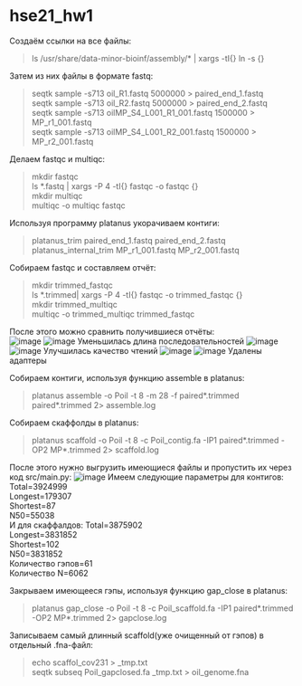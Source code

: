 # hse21_hw1
Создаём ссылки на все файлы:
>ls /usr/share/data-minor-bioinf/assembly/* | xargs -tI{} ln -s {}

Затем из них файлы в формате fastq:
>seqtk sample -s713 oil_R1.fastq 5000000 > paired_end_1.fastq  
>seqtk sample -s713 oil_R2.fastq 5000000 > paired_end_2.fastq  
>seqtk sample -s713 oilMP_S4_L001_R1_001.fastq 1500000 > MP_r1_001.fastq  
>seqtk sample -s713 oilMP_S4_L001_R2_001.fastq 1500000 > MP_r2_001.fastq  

Делаем fastqc и multiqc:
>mkdir fastqc  
>ls *.fastq | xargs -P 4 -tI{} fastqc -o fastqc {}  
>mkdir multiqc  
>multiqc -o multiqc fastqc  

Используя программу platanus укорачиваем контиги:  
>platanus_trim paired_end_1.fastq paired_end_2.fastq   
>platanus_internal_trim MP_r1_001.fastq MP_r2_001.fastq  

Собираем fastqc и составляем отчёт:  
>mkdir trimmed_fastqc  
>ls *.trimmed| xargs -P 4 -tI{} fastqc -o trimmed_fastqc {}  
>mkdir trimmed_multiqc  
>multiqc -o trimmed_multiqc trimmed_fastqc  

После этого можно сравнить получившиеся отчёты:  
![image](https://user-images.githubusercontent.com/93263163/139088717-a2593e49-0242-4133-a07b-82f941f6321e.png)
![image](https://user-images.githubusercontent.com/93263163/139088832-ab5d9727-9b5b-4307-8368-00173d23d7b9.png)
Уменьшилась длина последовательностей
![image](https://user-images.githubusercontent.com/93263163/139089304-38be0061-4496-476f-8f9a-47b429020dc2.png)
![image](https://user-images.githubusercontent.com/93263163/139089361-3a34c42b-e66b-4de2-bbbf-447a448ca1c5.png)
Улучшилась качество чтений
![image](https://user-images.githubusercontent.com/93263163/139089463-2fe044cc-7e01-4d3e-906d-15b6a5833aea.png)
![image](https://user-images.githubusercontent.com/93263163/139089594-14db31d7-9b9e-4872-a5d7-446b33dff620.png)
Удалены адаптеры

Собираем контиги, используя функцию assemble в platanus:
>platanus assemble -o Poil -t 8 -m 28 -f paired*.trimmed paired*.trimmed 2> assemble.log

Собираем скаффолды в platanus:
>platanus scaffold -o Poil -t 8 -c Poil_contig.fa -IP1 paired*.trimmed -OP2 MP*.trimmed 2> scaffold.log

После этого нужно выгрузить имеющиеся файлы и пропустить их через код src/main.py: 
![image](https://user-images.githubusercontent.com/93263163/139165820-50b2f102-db99-471e-bb90-b15ef3445d12.png)
Имеем следующие параметры для контигов:  
Total=3924999   
Longest=179307   
Shortest=87  
N50=55038  
И для скаффалдов:
Total=3875902  
Longest=3831852  
Shortest=102  
N50=3831852  
Количество гэпов=61  
Количество N=6062  

Закрываем имеющееся гэпы, используя функцию gap_close в platanus: 
>platanus gap_close -o Poil -t 8 -c  Poil_scaffold.fa -IP1 paired*.trimmed -OP2 MP*.trimmed 2> gapclose.log  

Записываем самый длинный scaffold(уже очищенный от гэпов) в отдельный .fna-файл:  
>echo scaffol_cov231 > _tmp.txt  
>seqtk subseq Poil_gapclosed.fa _tmp.txt > oil_genome.fna    
